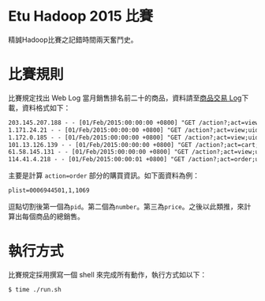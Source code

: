 # Etu Hadoop 2015 比賽
精誠Hadoop比賽之記錯時間兩天奮鬥史。

# 比賽規則
比賽規定找出 Web Log 當月銷售排名前二十的商品，資料請至[商品交易 Log](http://files.imaclouds.com/dataset/HMC-Contest.log)下載，資料格式如下：
```txt
203.145.207.188 - - [01/Feb/2015:00:00:00 +0800] "GET /action?;act=view;uid=;pid=0005158462;cat=J,J_007,J_007_001,J_007_001_001;erUid=41ee27d6-5f83-b982-69f9-f378dc9fc11b; HTTP/1.1" 302 160 "-" "Mozilla/5.0 (Windows NT 6.1; WOW64; rv:23.0) Gecko/20100101 Firefox/23.0"
1.171.24.21 - - [01/Feb/2015:00:00:00 +0800] "GET /action?;act=view;uid=;pid=0022007845;cat=I,I_001,I_001_003,I_001_003_016;erUid=a6ef6b96-4e4-21af-e645-b582a3333d57; HTTP/1.1" 302 160 "-" "Mozilla/5.0 (compatible; MSIE 10.0; Windows NT 6.2; WOW64; Trident/6.0)"
1.172.0.185 - - [01/Feb/2015:00:00:00 +0800] "GET /action?;act=view;uid=;pid=0006604986;cat=G_001_006_002;erUid=6c27cc0b-d35a-addb-feb2-561b6bb28a5; HTTP/1.1" 302 160 "-" "Mozilla/5.0 (Linux; U; Android 4.1.1; zh-tw; PadFone 2 Build/JRO03L) AppleWebKit/534.30 (KHTML, like Gecko) Version/4.0 Mobile Safari/534.30"
101.13.126.139 - - [01/Feb/2015:00:00:00 +0800] "GET /action?;act=cart;uid=;plist=0022356972,3,139,0009755432,1,199;erUid=dfba63c-23c2-f0d3-2b49-996125c66535; HTTP/1.1" 302 160 "-" "Mozilla/5.0 (iPad; CPU OS 5_0_1 like Mac OS X) AppleWebKit/534.46 (KHTML, like Gecko) Version/5.1 Mobile/9A405 Safari/7534.48.3"
61.58.145.131 - - [01/Feb/2015:00:00:00 +0800] "GET /action?;act=view;uid=;pid=0024134891;cat=L,L_006,L_006_002,L_006_002_030;erUid=280f45c-dccf-fb70-a3a7-1f8f4ee7661a; HTTP/1.1" 302 160 "-" "Mozilla/5.0 (Linux; U; Android 4.1.2; zh-tw; GT-P3100 Build/JZO54K) AppleWebKit/534.30 (KHTML, like Gecko) Version/4.0 Safari/534.30"
114.41.4.218 - - [01/Feb/2015:00:00:01 +0800] "GET /action?;act=order;uid=U312622727;plist=0006944501,1,1069;erUid=252b97f1-25bd-39ea-6006-3f3ebf52c80; HTTP/1.1" 302 160 "-" "Mozilla/5.0 (compatible; MSIE 10.0; Windows NT 6.2; WOW64; Trident/6.0; MAARJS)"
```
主要是計算 ```action=order``` 部分的購買資訊。如下面資料為例：
```txt
plist=0006944501,1,1069
```
逗點切割後第一個為```pid```。第二個為```number```。第三為```price```。之後以此類推，來計算出每個商品的總銷售。

# 執行方式
比賽規定採用撰寫一個 shell 來完成所有動作，執行方式如以下：
```sh
$ time ./run.sh
```
